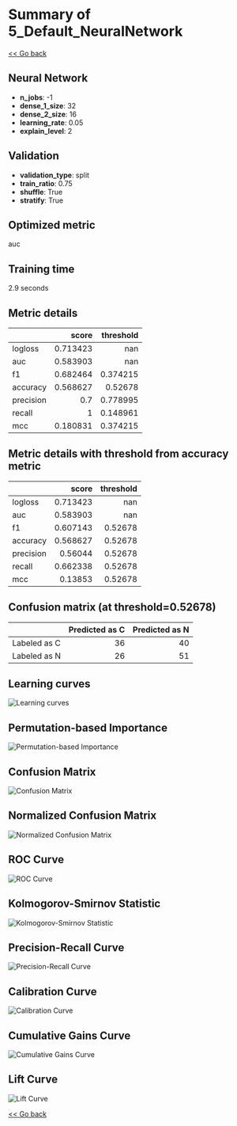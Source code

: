 # Summary of 5_Default_NeuralNetwork

[<< Go back](../README.md)

## Neural Network

- **n_jobs**: -1
- **dense_1_size**: 32
- **dense_2_size**: 16
- **learning_rate**: 0.05
- **explain_level**: 2

## Validation

- **validation_type**: split
- **train_ratio**: 0.75
- **shuffle**: True
- **stratify**: True

## Optimized metric

auc

## Training time

2.9 seconds

## Metric details

|           |    score |   threshold |
|:----------|---------:|------------:|
| logloss   | 0.713423 |  nan        |
| auc       | 0.583903 |  nan        |
| f1        | 0.682464 |    0.374215 |
| accuracy  | 0.568627 |    0.52678  |
| precision | 0.7      |    0.778995 |
| recall    | 1        |    0.148961 |
| mcc       | 0.180831 |    0.374215 |

## Metric details with threshold from accuracy metric

|           |    score |   threshold |
|:----------|---------:|------------:|
| logloss   | 0.713423 |   nan       |
| auc       | 0.583903 |   nan       |
| f1        | 0.607143 |     0.52678 |
| accuracy  | 0.568627 |     0.52678 |
| precision | 0.56044  |     0.52678 |
| recall    | 0.662338 |     0.52678 |
| mcc       | 0.13853  |     0.52678 |

## Confusion matrix (at threshold=0.52678)

|              |   Predicted as C |   Predicted as N |
|:-------------|-----------------:|-----------------:|
| Labeled as C |               36 |               40 |
| Labeled as N |               26 |               51 |

## Learning curves

![Learning curves](learning_curves.png)

## Permutation-based Importance

![Permutation-based Importance](permutation_importance.png)

## Confusion Matrix

![Confusion Matrix](confusion_matrix.png)

## Normalized Confusion Matrix

![Normalized Confusion Matrix](confusion_matrix_normalized.png)

## ROC Curve

![ROC Curve](roc_curve.png)

## Kolmogorov-Smirnov Statistic

![Kolmogorov-Smirnov Statistic](ks_statistic.png)

## Precision-Recall Curve

![Precision-Recall Curve](precision_recall_curve.png)

## Calibration Curve

![Calibration Curve](calibration_curve_curve.png)

## Cumulative Gains Curve

![Cumulative Gains Curve](cumulative_gains_curve.png)

## Lift Curve

![Lift Curve](lift_curve.png)

[<< Go back](../README.md)
